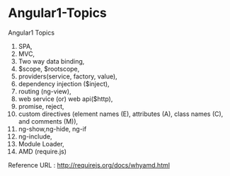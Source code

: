 # Angular1-Topics
Angular1 Topics

1. SPA, 
2. MVC,
3. Two way data binding,
4. $scope, $rootscope,
5. providers(service, factory, value),
6. dependency injection ($inject),
7. routing (ng-view),
8. web service (or) web api($http),
9. promise, reject,
10. custom directives (element names (E), attributes (A), class names (C), and comments (M)),
11. ng-show,ng-hide, ng-if
12. ng-include,
13. Module Loader,
14. AMD (require.js)

Reference URL : http://requirejs.org/docs/whyamd.html
